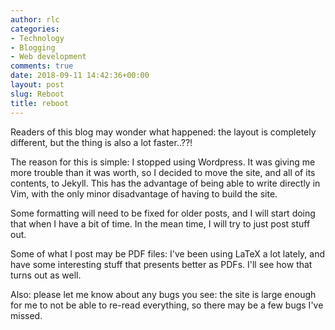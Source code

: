 ```yaml
---
author: rlc
categories:
- Technology
- Blogging
- Web development
comments: true
date: 2018-09-11 14:42:36+00:00
layout: post
slug: Reboot
title: reboot
---
```


Readers of this blog may wonder what happened: the layout is completely different, but the thing is also a lot faster..??!

The reason for this is simple: I stopped using Wordpress. It was giving me more trouble than it was worth, so I decided to move the site, and all of its contents, to Jekyll. This has the advantage of being able to write directly in Vim, with the only minor disadvantage of having to build the site.

Some formatting will need to be fixed for older posts, and I will start doing that when I have a bit of time. In the mean time, I will try to just post stuff out.

Some of what I post may be PDF files: I've been using LaTeX a lot lately, and have some interesting stuff that presents better as PDFs. I'll see how that turns out as well.

Also: please let me know about any bugs you see: the site is large enough for me to not be able to re-read everything, so there may be a few bugs I've missed.